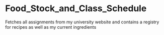 # Food_Stock_and_Class_Schedule
Fetches all assignments from my university website and contains a registry for recipes as well as my current ingredients
